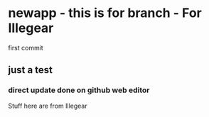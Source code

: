 # newapp - this is for branch - For Illegear
first commit
## just a test
### direct update done on github web editor
Stuff here are from Illegear

